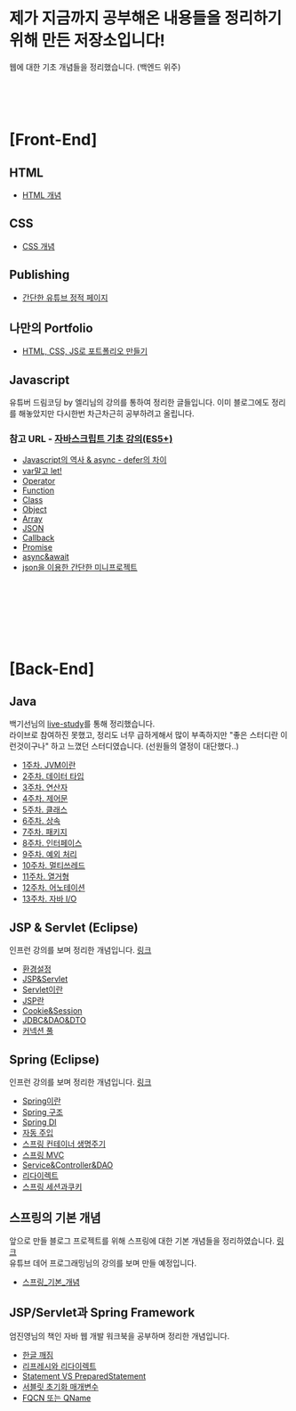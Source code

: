 # 제가 지금까지 공부해온 내용들을 정리하기 위해 만든 저장소입니다!
웹에 대한 기초 개념들을 정리했습니다. (백엔드 위주)

<br/>
<br/>
<br/>

# [Front-End]  
  
## HTML

- [HTML 개념](https://github.com/azurealstn/TIL/blob/main/html/html-01.md)

## CSS

- [CSS 개념](https://github.com/azurealstn/TIL/blob/main/css/css-01.md)

## Publishing

- [간단한 유튜브 정적 페이지](https://github.com/azurealstn/youtube-publishing)

## 나만의 Portfolio

- [HTML, CSS, JS로 포트폴리오 만들기](https://github.com/azurealstn/my-portfolio)

## Javascript
유튜버 드림코딩 by 엘리님의 강의를 통하여 정리한 글들입니다. 이미 블로그에도 정리를 해놓았지만 다시한번 차근차근히 공부하려고 올립니다.  
### 참고 URL - [자바스크립트 기초 강의(ES5+)](https://www.youtube.com/watch?v=wcsVjmHrUQg&list=PLv2d7VI9OotTVOL4QmPfvJWPJvkmv6h-2)

- [Javascript의 역사 & async - defer의 차이](https://github.com/azurealstn/TIL/blob/main/javascript/dream-coding/history%26async-defer.md)
- [var말고 let!](https://github.com/azurealstn/TIL/blob/main/javascript/dream-coding/varVSlet.md)
- [Operator](https://github.com/azurealstn/TIL/blob/main/javascript/dream-coding/operator.md)
- [Function](https://github.com/azurealstn/TIL/blob/main/javascript/dream-coding/function.md)
- [Class](https://github.com/azurealstn/TIL/blob/main/javascript/dream-coding/class.md)
- [Object](https://github.com/azurealstn/TIL/blob/main/javascript/dream-coding/object.md)
- [Array](https://github.com/azurealstn/TIL/blob/main/javascript/dream-coding/array.md)
- [JSON](https://github.com/azurealstn/TIL/blob/main/javascript/dream-coding/json.md)
- [Callback](https://github.com/azurealstn/TIL/blob/main/javascript/dream-coding/callback.md)
- [Promise](https://github.com/azurealstn/TIL/blob/main/javascript/dream-coding/promise.md)
- [async&await](https://github.com/azurealstn/TIL/blob/main/javascript/dream-coding/async&await.md)
- [json을 이용한 간단한 미니프로젝트](https://github.com/azurealstn/miniShop)

<br/>
<br/>
<br/>
<br/>
<br/>
<br/>

# [Back-End]

## Java
백기선님의 [live-study](https://github.com/whiteship/live-study)를 통해 정리했습니다.  
라이브로 참여하진 못했고, 정리도 너무 급하게해서 많이 부족하지만 "좋은 스터디란 이런것이구나" 하고 느꼈던 스터디였습니다. (선원들의 열정이 대단했다..)

- [1주차. JVM이란](https://github.com/azurealstn/TIL/blob/main/java/live-study/week-1.md)
- [2주차. 데이터 타입](https://github.com/azurealstn/TIL/blob/main/java/live-study/week-2.md)
- [3주차. 연산자](https://github.com/azurealstn/TIL/blob/main/java/live-study/week-3.md)
- [4주차. 제어문](https://github.com/azurealstn/TIL/blob/main/java/live-study/week-4.md)
- [5주차. 클래스](https://github.com/azurealstn/TIL/blob/main/java/live-study/week-5.md)
- [6주차. 상속](https://github.com/azurealstn/TIL/blob/main/java/live-study/week-6.md)
- [7주차. 패키지](https://github.com/azurealstn/TIL/blob/main/java/live-study/week-7.md)
- [8주차. 인터페이스](https://github.com/azurealstn/TIL/blob/main/java/live-study/week-8.md)
- [9주차. 예외 처리](https://github.com/azurealstn/TIL/blob/main/java/live-study/week-9.md)
- [10주차. 멀티쓰레드](https://github.com/azurealstn/TIL/blob/main/java/live-study/week-10.md)
- [11주차. 열거형](https://github.com/azurealstn/TIL/blob/main/java/live-study/week-11.md)
- [12주차. 어노테이션](https://github.com/azurealstn/TIL/blob/main/java/live-study/week-12.md)
- [13주차. 자바 I/O](https://github.com/azurealstn/TIL/blob/main/java/live-study/week-13.md)

## JSP & Servlet (Eclipse)
인프런 강의를 보며 정리한 개념입니다. [링크](https://www.inflearn.com/course/%EC%8B%A4%EC%A0%84-jsp_renew#)

- [환경설정](https://github.com/azurealstn/TIL/blob/main/java/JSP%26Servlet/%ED%99%98%EA%B2%BD%EC%84%A4%EC%A0%95.md)
- [JSP&Servlet](https://github.com/azurealstn/TIL/blob/main/java/JSP%26Servlet/jsp%26servlet.md)
- [Servlet이란](https://github.com/azurealstn/TIL/blob/main/java/JSP%26Servlet/servlet-more.md)
- [JSP란](https://github.com/azurealstn/TIL/blob/main/java/JSP%26Servlet/jsp-more.md)
- [Cookie&Session](https://github.com/azurealstn/TIL/blob/main/java/JSP%26Servlet/cookie%26session.md)
- [JDBC&DAO&DTO](https://github.com/azurealstn/TIL/blob/main/java/JSP%26Servlet/JDBC%26DAO%26DTO.md)
- [커넥션 풀](https://github.com/azurealstn/TIL/blob/main/java/JSP%26Servlet/connection-pool.md)

## Spring (Eclipse)
인프런 강의를 보며 정리한 개념입니다. [링크](https://www.inflearn.com/course/%EC%8A%A4%ED%94%84%EB%A7%81-%ED%94%84%EB%A0%88%EC%9E%84%EC%9B%8C%ED%81%AC_renew#)

- [Spring이란](https://github.com/azurealstn/TIL/blob/main/java/spring/spring-intro.md)
- [Spring 구조](https://github.com/azurealstn/TIL/blob/main/java/spring/spring-project.md)
- [Spring DI](https://github.com/azurealstn/TIL/blob/main/java/spring/DI.md)
- [자동 주입](https://github.com/azurealstn/TIL/blob/main/java/spring/auto-injection.md)
- [스프링 컨테이너 생명주기](https://github.com/azurealstn/TIL/blob/main/java/spring/life-cycle.md)
- [스프링 MVC](https://github.com/azurealstn/TIL/blob/main/java/spring/spring-mvc.md)
- [Service&Controller&DAO](https://github.com/azurealstn/TIL/blob/main/java/spring/service-dao-controller.md)
- [리다이렉트](https://github.com/azurealstn/TIL/blob/main/java/spring/redirect.md)
- [스프링 세션과쿠키](https://github.com/azurealstn/TIL/blob/main/java/spring/cookie-session.md)

## 스프링의 기본 개념
앞으로 만들 블로그 프로젝트를 위해 스프링에 대한 기본 개념들을 정리하였습니다. [링크](https://www.youtube.com/watch?v=XBG6CUtVCIg&list=PL93mKxaRDidG_OIfRQ4nztPQ13y74lCYg)  
유튜브 데어 프로그래밍님의 강의를 보며 만들 예정입니다.

- [스프링_기본_개념](https://github.com/azurealstn/TIL/blob/main/java/spring/spring-%EA%B8%B0%EB%B3%B8-%EA%B0%9C%EB%85%90.md)

## JSP/Servlet과 Spring Framework
엄진영님의 책인 자바 웹 개발 워크북을 공부하며 정리한 개념입니다.

- [한글 깨짐](https://github.com/azurealstn/TIL/blob/main/java/JSP%26Servlet/hangul.md)
- [리프레시와 리다이렉트](https://github.com/azurealstn/TIL/blob/main/java/JSP%26Servlet/refresh%26redirect.md)
- [Statement VS PreparedStatement](https://github.com/azurealstn/TIL/blob/main/java/JSP%26Servlet/PreparedStatement.md)
- [서블릿 초기화 매개변수](https://github.com/azurealstn/TIL/blob/main/java/JSP%26Servlet/%EC%84%9C%EB%B8%94%EB%A6%BF_%EC%B4%88%EA%B8%B0%ED%99%94_%EB%A7%A4%EA%B0%9C%EB%B3%80%EC%88%98.md)
- [FQCN 또는 QName](https://github.com/azurealstn/TIL/blob/main/java/javaProgramming/FQCNorQName.md)
